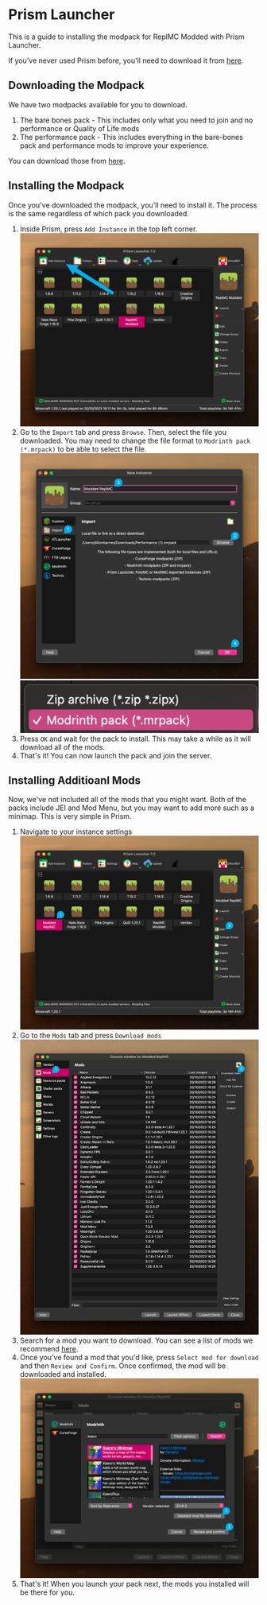 # Prism Launcher

This is a guide to installing the modpack for ReplMC Modded with Prism Launcher.

If you've never used Prism before, you'll need to download it from [here](https://prismlauncher.org).

## Downloading the Modpack

We have two modpacks available for you to download.

1. The bare bones pack - This includes only what you need to join and no performance or Quality of Life mods
2. The performance pack - This includes everything in the bare-bones pack and performance mods to improve your experience.

You can download those from [here](https://drive.google.com/drive/folders/1ciSTt7VAKdmNNjalJy4xCAKAU2Owup_U?usp=share_link).

## Installing the Modpack

Once you've downloaded the modpack, you'll need to install it. The process is the same regardless of which pack you downloaded.

1. Inside Prism, press `Add Instance` in the top left corner.
![Create Instance](assets/prism/add-instance.png)
2. Go to the `Import` tab and press `Browse`. Then, select the file you downloaded. You may need to change the file format to `Modrinth pack (*.mrpack)` to be able to select the file.
![Import Prism Pack](assets/prism/import-pack.png)
![Alt text](assets/prism/file-format.png)
3. Press `OK` and wait for the pack to install. This may take a while as it will download all of the mods.
4. That's it! You can now launch the pack and join the server.

## Installing Additioanl Mods

Now, we've not included all of the mods that you might want. Both of the packs include JEI and Mod Menu, but you may want to add more such as a minimap. This is very simple in Prism.

1. Navigate to your instance settings
![Instance Settings](assets/prism/instance-settings.png)
2. Go to the `Mods` tab and press `Download mods`
![Download Mods](assets/prism/download-mods.png)
3. Search for a mod you want to download. You can see a list of mods we recommend [here](docs/modded/mods/recommended).
4. Once you've found a mod that you'd like, press `Select mod for download` and then `Review and Confirm`. Once confirmed, the mod will be downloaded and installed.
![Download mods menu](assets/prism/download-mods-menu.png)
5. That's it! When you launch your pack next, the mods you installed will be there for you.
